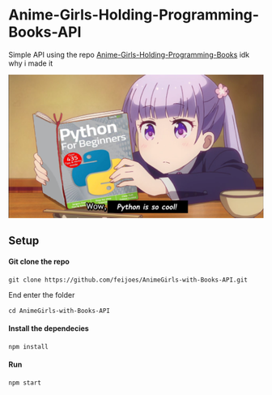 # Anime-Girls-Holding-Programming-Books-API

Simple API using the repo [Anime-Girls-Holding-Programming-Books](https://github.com/cat-milk/Anime-Girls-Holding-Programming-Books) idk why i made it

![Alt text](./Images/Python/Aoba_Suzukaze_techgo_Python_For_Beginners.png)

## Setup

#### Git clone the repo
    git clone https://github.com/feijoes/AnimeGirls-with-Books-API.git
End enter the folder

    cd AnimeGirls-with-Books-API
#### Install the dependecies
    npm install
#### Run 
    npm start
